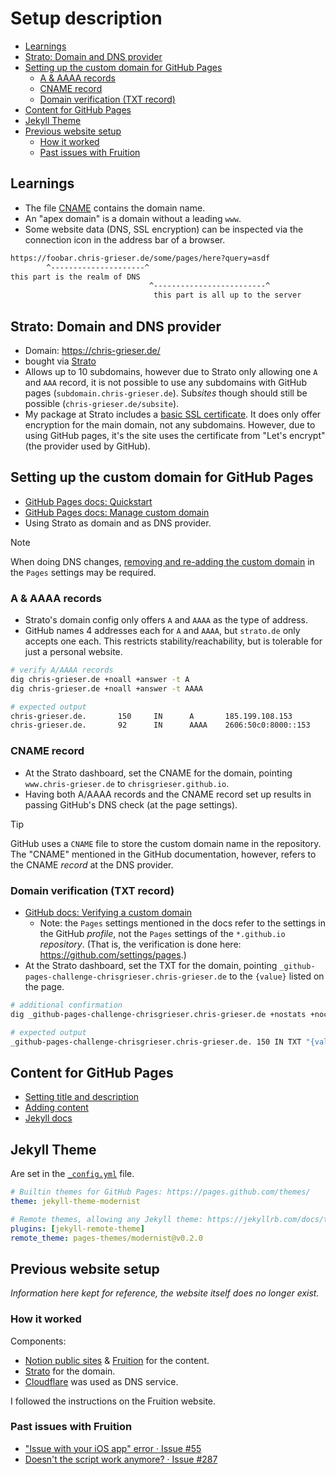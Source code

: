 # Setup description

<!-- toc -->

- [Learnings](#learnings)
- [Strato: Domain and DNS provider](#strato-domain-and-dns-provider)
- [Setting up the custom domain for GitHub Pages](#setting-up-the-custom-domain-for-github-pages)
  * [A & AAAA records](#a--aaaa-records)
  * [CNAME record](#cname-record)
  * [Domain verification (TXT record)](#domain-verification-txt-record)
- [Content for GitHub Pages](#content-for-github-pages)
- [Jekyll Theme](#jekyll-theme)
- [Previous website setup](#previous-website-setup)
  * [How it worked](#how-it-worked)
  * [Past issues with Fruition](#past-issues-with-fruition)

<!-- tocstop -->

## Learnings
- The file [CNAME](./docs/CNAME) contains the domain name.
- An "apex domain" is a domain without a leading `www`.
- Some website data (DNS, SSL encryption) can be inspected via the connection
  icon in the address bar of a browser.

```txt
https://foobar.chris-grieser.de/some/pages/here?query=asdf
        ^---------------------^
this part is the realm of DNS
                               ^-------------------------^
                                this part is all up to the server
```

## Strato: Domain and DNS provider
- Domain: <https://chris-grieser.de/>
- bought via [Strato](https://www.strato.de/apps/CustomerService)
- Allows up to 10 subdomains, however due to Strato only allowing one `A` and
  `AAA` record, it is not possible to use any subdomains with GitHub pages
  (`subdomain.chris-grieser.de`). Sub*sites* though should still be possible
  (`chris-grieser.de/subsite`).
- My package at Strato includes a [basic SSL
  certificate](https://www.strato.de/faq/domains/wie-kann-ich-mein-kostenfreies-strato-ssl-zertifikat-verwenden/).
  It does only offer encryption for the main domain, not any subdomains.
  However, due to using GitHub pages, it's the site uses the certificate from
  "Let's encrypt" (the provider used by GitHub).

## Setting up the custom domain for GitHub Pages
- [GitHub Pages docs: Quickstart](https://docs.github.com/en/pages/quickstart)
- [GitHub Pages docs: Manage custom
  domain](https://docs.github.com/en/pages/configuring-a-custom-domain-for-your-github-pages-site/managing-a-custom-domain-for-your-github-pages-site)
- Using Strato as domain and as DNS provider.

> [!NOTE]
> When doing DNS changes, [removing and re-adding the custom
> domain](https://docs.github.com/en/pages/configuring-a-custom-domain-for-your-github-pages-site/troubleshooting-custom-domains-and-github-pages#https-errors)
> in the `Pages` settings may be required.

### A & AAAA records
- Strato's domain config only offers `A` and `AAAA` as the type of address.
- GitHub names 4 addresses each for `A` and `AAAA`, but `strato.de` only
  accepts one each. This restricts stability/reachability, but is tolerable for
  just a personal website.

```bash
# verify A/AAAA records
dig chris-grieser.de +noall +answer -t A
dig chris-grieser.de +noall +answer -t AAAA

# expected output
chris-grieser.de.       150     IN      A       185.199.108.153
chris-grieser.de.       92      IN      AAAA    2606:50c0:8000::153
```

### CNAME record
- At the Strato dashboard, set the CNAME for the domain, pointing
  `www.chris-grieser.de` to `chrisgrieser.github.io`.
- Having both A/AAAA records and the CNAME record set up results in passing
  GitHub's DNS check (at the page settings).

> [!TIP]
> GitHub uses a `CNAME` file to store the custom domain name in the repository.
> The "CNAME" mentioned in the GitHub documentation, however, refers to the
> CNAME *record* at the DNS provider.

### Domain verification (TXT record)
- [GitHub docs: Verifying a custom domain](https://docs.github.com/en/pages/configuring-a-custom-domain-for-your-github-pages-site/verifying-your-custom-domain-for-github-pages#verifying-a-domain-for-your-user-site)
	* Note: the `Pages` settings mentioned in the docs refer to the settings in
	  the GitHub *profile*, not the `Pages` settings of the `*.github.io`
	  *repository*. (That is, the verification is done here:
	  <https://github.com/settings/pages>.)
- At the Strato dashboard, set the TXT for the domain, pointing
  `_github-pages-challenge-chrisgrieser.chris-grieser.de` to the `{value}`
  listed on the page.

```bash
# additional confirmation
dig _github-pages-challenge-chrisgrieser.chris-grieser.de +nostats +nocomments +nocmd TXT

# expected output
_github-pages-challenge-chrisgrieser.chris-grieser.de. 150 IN TXT "{value}"
```

## Content for GitHub Pages
- [Setting title and
  description](https://docs.github.com/en/pages/quickstart#changing-the-title-and-description)
- [Adding
  content](https://docs.github.com/en/pages/setting-up-a-github-pages-site-with-jekyll/adding-content-to-your-github-pages-site-using-jekyll)
- [Jekyll docs](https://jekyllrb.com/docs/front-matter/)

## Jekyll Theme
Are set in the [`_config.yml`](./docs/_config.yml) file.

```yaml
# Builtin themes for GitHub Pages: https://pages.github.com/themes/
theme: jekyll-theme-modernist
```

```yaml
# Remote themes, allowing any Jekyll theme: https://jekyllrb.com/docs/themes/
plugins: [jekyll-remote-theme]
remote_theme: pages-themes/modernist@v0.2.0
```

## Previous website setup
*Information here kept for reference, the website itself does no longer exist.*

### How it worked
Components:
- [Notion public sites](http://www.notion.so) &
  [Fruition](https://fruitionsite.com/) for the content.
- [Strato](https://www.strato.de/) for the domain.
- [Cloudflare](http://www.cloudflare.com) was used as DNS service.

I followed the instructions on the Fruition website.

### Past issues with Fruition
- ["Issue with your iOS app" error · Issue #55](https://github.com/stephenou/fruitionsite/issues/55#issuecomment-1978266460)
- [Doesn't the script work anymore? · Issue #287](https://github.com/stephenou/fruitionsite/issues/287)
